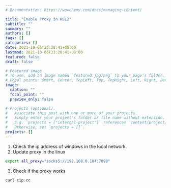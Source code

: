 ```yaml
---
# Documentation: https://wowchemy.com/docs/managing-content/

title: "Enable Proxy in WSL2"
subtitle: ""
summary: ""
authors: []
tags: []
categories: []
date: 2021-10-06T23:28:41+08:00
lastmod: 2021-10-06T23:28:41+08:00
featured: false
draft: false

# Featured image
# To use, add an image named `featured.jpg/png` to your page's folder.
# Focal points: Smart, Center, TopLeft, Top, TopRight, Left, Right, BottomLeft, Bottom, BottomRight.
image:
  caption: ""
  focal_point: ""
  preview_only: false

# Projects (optional).
#   Associate this post with one or more of your projects.
#   Simply enter your project's folder or file name without extension.
#   E.g. `projects = ["internal-project"]` references `content/project/deep-learning/index.md`.
#   Otherwise, set `projects = []`.
projects: []
---
```


1. Check the ip address of windows in the local network.
2. Update proxy in the linux
``` bash
export all_proxy="socks5://192.168.0.104:7890"
```
3. Check if the proxy works
``` bash
curl cip.cc
```